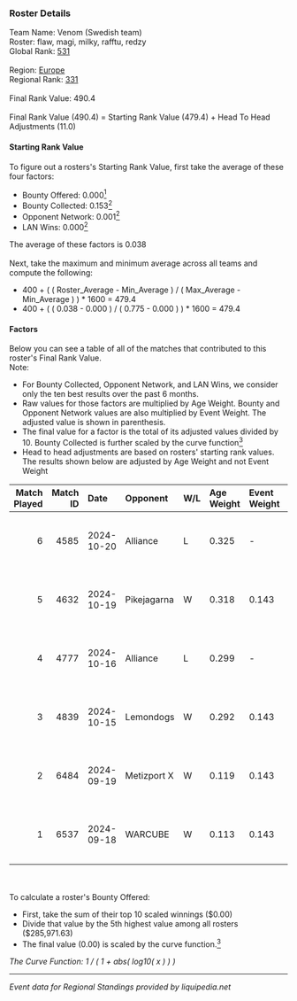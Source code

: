 ### Roster Details<br />
Team Name: Venom (Swedish team)<br />
Roster: flaw, magi, milky, rafftu, redzy<br />
Global Rank: [531](../../standings_global_2025_02_28.md)<br />
<br />
Region: [Europe]( ../../standings_europe_2025_02_28.md)<br />
Regional Rank: [331]( ../../standings_europe_2025_02_28.md)<br />
<br />
Final Rank Value:  490.4<br />
<br />
Final Rank Value (490.4) = Starting Rank Value (479.4) + Head To Head Adjustments (11.0)<br />

#### Starting Rank Value<br />
To figure out a rosters's Starting Rank Value, first take the average of these four factors:<br />
- Bounty Offered: 0.000[<sup>1</sup>](#table2)
- Bounty Collected: 0.153[<sup>2</sup>](#table1)
- Opponent Network: 0.001[<sup>2</sup>](#table1)
- LAN Wins: 0.000[<sup>2</sup>](#table1)

The average of these factors is 0.038<br />
<br />
Next, take the maximum and minimum average across all teams and compute the following:<br />
- 400 + ( ( Roster_Average - Min_Average ) / ( Max_Average - Min_Average ) ) * 1600 = 479.4
- 400 + ( ( 0.038 - 0.000 ) / ( 0.775 - 0.000 ) ) * 1600 = 479.4


#### Factors<br />
Below you can see a table of all of the matches that contributed to this roster's Final Rank Value.<br />
Note:<br />

- For Bounty Collected, Opponent Network, and LAN Wins, we consider only the ten best results over the past 6 months.
- Raw values for those factors are multiplied by Age Weight. Bounty and Opponent Network values are also multiplied by Event Weight. The adjusted value is shown in parenthesis.
- The final value for a factor is the total of its adjusted values divided by 10. Bounty Collected is further scaled by the curve function[<sup>3</sup>](#curveFunction)
- Head to head adjustments are based on rosters' starting rank values. The results shown below are adjusted by Age Weight and not Event Weight
<span id="table1"></span><br />


| Match Played | Match ID | Date       | Opponent    | W/L | Age Weight | Event Weight | Bounty Collected | Opponent Network | LAN Wins  | H2H Adj. | Roster                           |
| -: | -: | :- | :- | :- | :- | :- | :- | :- | :- | -: | :- |
|            6 |     4585 | 2024-10-20 | Alliance    | L   | 0.325      | -            | -                | -                | -         |    -0.81 | flaw, magi, milky, rafftu, redzy |
|            5 |     4632 | 2024-10-19 | Pikejagarna | W   | 0.318      | 0.143        | 0.000 (0.000)    | 0.024 (0.001)    | 0 (0.000) |     3.89 | flaw, magi, milky, rafftu, redzy |
|            4 |     4777 | 2024-10-16 | Alliance    | L   | 0.299      | -            | -                | -                | -         |    -0.74 | flaw, magi, milky, rafftu, redzy |
|            3 |     4839 | 2024-10-15 | Lemondogs   | W   | 0.292      | 0.143        | 0.000 (0.000)    | 0.012 (0.000)    | 0 (0.000) |     4.60 | flaw, magi, milky, rafftu, redzy |
|            2 |     6484 | 2024-09-19 | Metizport X | W   | 0.119      | 0.143        | 0.002 (0.000)    | 0.239 (0.004)    | 0 (0.000) |     2.69 | flaw, magi, milky, rafftu, redzy |
|            1 |     6537 | 2024-09-18 | WARCUBE     | W   | 0.113      | 0.143        | 0.000 (0.000)    | 0.000 (0.000)    | 0 (0.000) |     1.39 | flaw, magi, milky, rafftu, redzy |

<br />
<span id="table2"></span><br />
To calculate a roster's Bounty Offered:<br />

- First, take the sum of their top 10 scaled winnings ($0.00)
- Divide that value by the 5th highest value among all rosters ($285,971.63)
- The final value (0.00) is scaled by the curve function.[<sup>3</sup>](#curveFunction)

<span id="curveFunction"></span>_The Curve Function: 1 / ( 1 + abs( log10( x ) ) )_<br />

---
_Event data for Regional Standings provided by liquipedia.net_<br />
